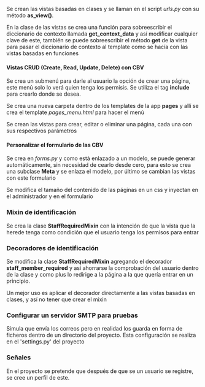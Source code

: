 Se crean las vistas basadas en clases y se llaman en el script *urls.py* con su método **as_view()**.

En la clase de las vistas se crea una función para sobreescribir el diccionario de contexto llamada **get_context_data** y así modificar cualquier clave de este, también se puede sobreescribir el método **get** de la vista para pasar el diccionario de contexto al template como se hacía con las vistas basadas en funciones

#### Vistas CRUD (Create, Read, Update, Delete) con CBV

Se crea un submenú para darle al usuario la opción de crear una página, este menú solo lo verá quien tenga los permisis. Se utiliza el tag **include** para crearlo donde se desea.

Se crea una nueva carpeta dentro de los templates de la app **pages** y allí se crea el template *pages_menu.html* para hacer el menú

Se crean las vistas para crear, editar o eliminar una página, cada una con sus respectivos parámetros

#### Personalizar el formulario de las CBV

Se crea en *forms.py* y como está enlazado a un modelo, se puede generar automáticamente, sin necesidad de cearlo desde cero, para esto se crea una subclase **Meta** y se enlaza el modelo, por último se cambian las vistas con este formulario

Se modifica el tamaño del contenido de las páginas en un css y inyectan en el administrador y en el formulario

### Mixin de identificación

Se crea la clase **StaffRequiredMixin** con la intención de que la vista que la herede tenga como condición que el usuario tenga los permisos para entrar

### Decoradores de identificación

Se modifica la clase **StaffRequiredMixin** agregando el decorador **staff_member_required** y así ahorrarse la comprobación del usuario dentro de la clase y como plus lo redirige a la página a la que quería entrar en un principio.

Un mejor uso es aplicar el decorador directamente a las vistas basadas en clases, y así no tener que crear el mixin

### Configurar un servidor SMTP para pruebas

Simula que envía los correos pero en realidad los guarda en forma de ficheros dentro de un directorio del proyecto. Esta configuración se realiza en el 'settings.py' del proyecto

### Señales

En el proyecto se pretende que después de que se un usuario se registre, se cree un perfil de este.

